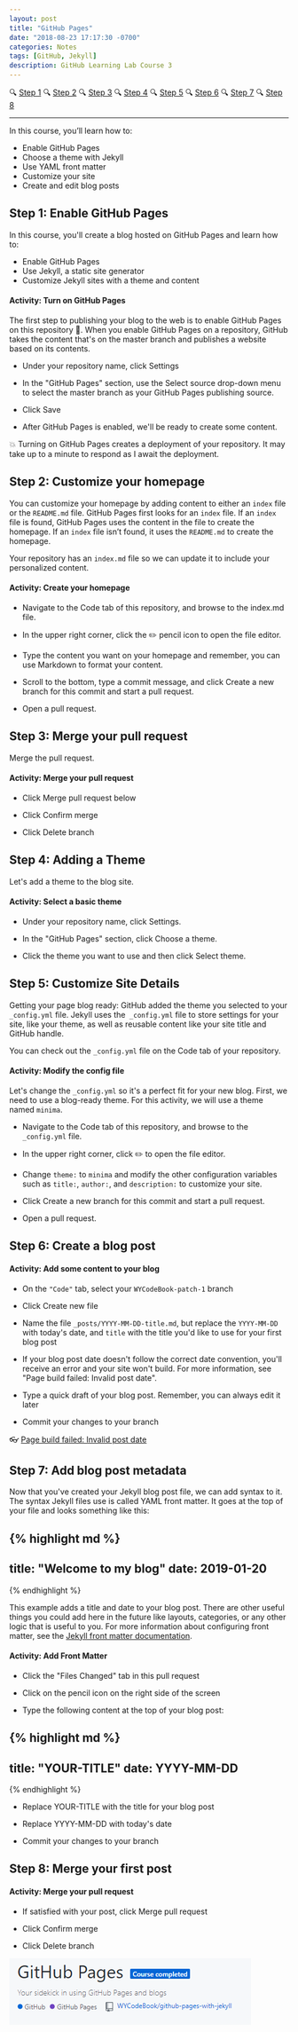 ```yaml
---
layout: post
title: "GitHub Pages"
date: "2018-08-23 17:17:30 -0700"
categories: Notes
tags: [GitHub, Jekyll]
description: GitHub Learning Lab Course 3
---
```


🔍 [Step 1](#step-1) 🔍 [Step 2](#step-2) 🔍 [Step 3](#step-3) 🔍 [Step 4](#step-4) 🔍 [Step 5](#step-5) 🔍 [Step 6](#step-6) 🔍 [Step 7](#step-7) 🔍 [Step 8](#step-8)

---

In this course, you’ll learn how to:

- Enable GitHub Pages
- Choose a theme with Jekyll
- Use YAML front matter
- Customize your site
- Create and edit blog posts

## Step 1: Enable GitHub Pages

In this course, you'll create a blog hosted on GitHub Pages and learn how to:

  - Enable GitHub Pages
  - Use Jekyll, a static site generator
  - Customize Jekyll sites with a theme and content

#### Activity: Turn on GitHub Pages

The first step to publishing your blog to the web is to enable GitHub Pages on this repository 📖. When you enable GitHub Pages on a repository, GitHub takes the content that's on the master branch and publishes a website based on its contents.

  - Under your repository name, click Settings

  - In the "GitHub Pages" section, use the Select source drop-down menu to select the master branch as your GitHub Pages publishing source.

  - Click Save

  - After GitHub Pages is enabled, we'll be ready to create some content.

💥 Turning on GitHub Pages creates a deployment of your repository. It may take up to a minute to respond as I await the deployment.

## Step 2: Customize your homepage

You can customize your homepage by adding content to either an `index` file or the `README.md` file. GitHub Pages first looks for an `index` file. If an `index` file is found, GitHub Pages uses the content in the file to create the homepage. If an `index` file isn’t found, it uses the `README.md` to create the homepage.

Your repository has an `index.md` file so we can update it to include your personalized content.

#### Activity: Create your homepage

  - Navigate to the Code tab of this repository, and browse to the index.md file.

  - In the upper right corner, click the ✏️ pencil icon to open the file editor.

  - Type the content you want on your homepage and remember, you can use Markdown to format your content.

  - Scroll to the bottom, type a commit message, and click Create a new branch for this commit and start a pull request.

  - Open a pull request.

## Step 3: Merge your pull request

Merge the pull request.

#### Activity: Merge your pull request

  - Click Merge pull request below

  - Click Confirm merge

  - Click Delete branch

## Step 4: Adding a Theme

Let's add a theme to the blog site.

#### Activity: Select a basic theme

  - Under your repository name, click Settings.

  - In the "GitHub Pages" section, click Choose a theme.

  - Click the theme you want to use and then click Select theme.

## Step 5: Customize Site Details

Getting your page blog ready: GitHub added the theme you selected to your `_config.yml` file. Jekyll uses the` _config.yml` file to store settings for your site, like your theme, as well as reusable content like your site title and GitHub handle.

You can check out the `_config.yml` file on the Code tab of your repository.

#### Activity: Modify the config file

Let's change the `_config.yml` so it's a perfect fit for your new blog. First, we need to use a blog-ready theme. For this activity, we will use a theme named `minima`.

  - Navigate to the Code tab of this repository, and browse to the `_config.yml` file.

  - In the upper right corner, click ✏️ to open the file editor.

  - Change `theme:` to `minima` and modify the other configuration variables such as `title:`, `author:`, and `description:` to customize your site.

  - Click Create a new branch for this commit and start a pull request.

  - Open a pull request.

## Step 6: Create a blog post

#### Activity: Add some content to your blog

  - On the `"Code"` tab, select your `WYCodeBook-patch-1` branch

  - Click Create new file

  - Name the file `_posts/YYYY-MM-DD-title.md`, but replace the `YYYY-MM-DD` with today's date, and `title` with the title you'd like to use for your first blog post

  - If your blog post date doesn't follow the correct date convention, you'll receive an error and your site won't build. For more information, see "Page build failed: Invalid post date".

  - Type a quick draft of your blog post. Remember, you can always edit it later

  - Commit your changes to your branch

👓 [Page build failed: Invalid post date](https://help.github.com/articles/page-build-failed-invalid-post-date/)

## Step 7: Add blog post metadata

Now that you've created your Jekyll blog post file, we can add syntax to it. The syntax Jekyll files use is called YAML front matter. It goes at the top of your file and looks something like this:

{% highlight md %}
---
title: "Welcome to my blog"
date: 2019-01-20
---
{% endhighlight %}

This example adds a title and date to your blog post. There are other useful things you could add here in the future like layouts, categories, or any other logic that is useful to you. For more information about configuring front matter, see the [Jekyll front matter documentation](https://jekyllrb.com/docs/frontmatter/).

#### Activity: Add Front Matter

  - Click the "Files Changed" tab in this pull request

  - Click on the pencil icon on the right side of the screen

  - Type the following content at the top of your blog post:

  {% highlight md %}
  ---
  title: "YOUR-TITLE"
  date: YYYY-MM-DD
  ---
  {% endhighlight %}

  - Replace YOUR-TITLE with the title for your blog post

  - Replace YYYY-MM-DD with today's date

  - Commit your changes to your branch

## Step 8: Merge your first post

#### Activity: Merge your pull request

  - If satisfied with your post, click Merge pull request

  - Click Confirm merge

  - Click Delete branch

![GitHub Course 3 Completed](/pic/GHcourse3.PNG)
